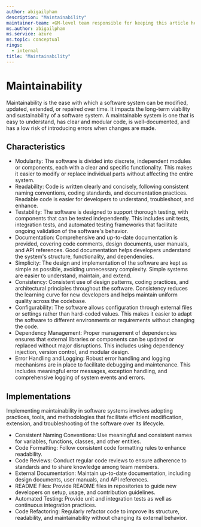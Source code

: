 ```yaml
---
author: abigailpham
description: "Maintainability"
maintainer-team: <GM-level team responsible for keeping this article healthy over time>
ms.author: abigailpham
ms.service: azure
ms.topic: conceptual
rings:
  - internal
title: "Maintainability"
---
```


# Maintainability

Maintainability is the ease with which a software system can be modified, updated, extended, or repaired over time. It impacts the long-term viability and sustainability of a software system. A maintainable system is one that is easy to understand, has clear and modular code, is well-documented, and has a low risk of introducing errors when changes are made.

## Characteristics
- Modularity: The software is divided into discrete, independent modules or components, each with a clear and specific functionality. This makes it easier to modify or replace individual parts without affecting the entire system.
- Readability: Code is written clearly and concisely, following consistent naming conventions, coding standards, and documentation practices. Readable code is easier for developers to understand, troubleshoot, and enhance.
- Testability: The software is designed to support thorough testing, with components that can be tested independently. This includes unit tests, integration tests, and automated testing frameworks that facilitate ongoing validation of the software's behavior.
- Documentation: Comprehensive and up-to-date documentation is provided, covering code comments, design documents, user manuals, and API references. Good documentation helps developers understand the system's structure, functionality, and dependencies.
- Simplicity: The design and implementation of the software are kept as simple as possible, avoiding unnecessary complexity. Simple systems are easier to understand, maintain, and extend.
- Consistency: Consistent use of design patterns, coding practices, and architectural principles throughout the software. Consistency reduces the learning curve for new developers and helps maintain uniform quality across the codebase.
- Configurability: The software allows configuration through external files or settings rather than hard-coded values. This makes it easier to adapt the software to different environments or requirements without changing the code.
- Dependency Management: Proper management of dependencies ensures that external libraries or components can be updated or replaced without major disruptions. This includes using dependency injection, version control, and modular design.
- Error Handling and Logging: Robust error handling and logging mechanisms are in place to facilitate debugging and maintenance. This includes meaningful error messages, exception handling, and comprehensive logging of system events and errors.

## Implementations
Implementing maintainability in software systems involves adopting practices, tools, and methodologies that facilitate efficient modification, extension, and troubleshooting of the software over its lifecycle.

- Consistent Naming Conventions: Use meaningful and consistent names for variables, functions, classes, and other entities.
- Code Formatting: Follow consistent code formatting rules to enhance readability.
- Code Reviews: Conduct regular code reviews to ensure adherence to standards and to share knowledge among team members.
- External Documentation: Maintain up-to-date documentation, including design documents, user manuals, and API references.
- README Files: Provide README files in repositories to guide new developers on setup, usage, and contribution guidelines.
- Automated Testing: Provide unit and integration tests as well as continuous integration practices.
- Code Refactoring: Regularly refactor code to improve its structure, readability, and maintainability without changing its external behavior.
